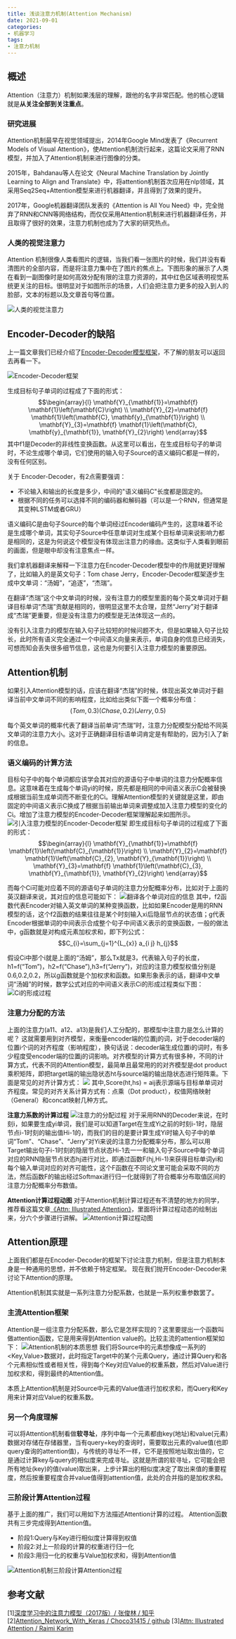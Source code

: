 ```yaml
---
title: 浅谈注意力机制(Attention Mechanism)
date: 2021-09-01
categories:
- 机器学习
tags:
- 注意力机制
---
```


## 概述
Attention（注意力）机制如果浅层的理解，跟他的名字非常匹配。他的核心逻辑就是**从关注全部到关注重点**。

### 研究进展
Attention机制最早在视觉领域提出，2014年Google Mind发表了《Recurrent Models of Visual Attention》，使Attention机制流行起来，这篇论文采用了RNN模型，并加入了Attention机制来进行图像的分类。

2015年，Bahdanau等人在论文《Neural Machine Translation by Jointly Learning to Align and Translate》中，将attention机制首次应用在nlp领域，其采用Seq2Seq+Attention模型来进行机器翻译，并且得到了效果的提升。

2017年，Google机器翻译团队发表的《Attention is All You Need》中，完全抛弃了RNN和CNN等网络结构，而仅仅采用Attention机制来进行机器翻译任务，并且取得了很好的效果，注意力机制也成为了大家的研究热点。

### 人类的视觉注意力
Attention 机制很像人类看图片的逻辑，当我们看一张图片的时候，我们并没有看清图片的全部内容，而是将注意力集中在了图片的焦点上。下图形象的展示了人类在看到一副图像时是如何高效分配有限的注意力资源的，其中红色区域表明视觉系统更关注的目标。很明显对于如图所示的场景，人们会把注意力更多的投入到人的脸部，文本的标题以及文章首句等位置。

![人类的视觉注意力](https://imzhanghao.oss-cn-qingdao.aliyuncs.com/img/20210526141037.png)

## Encoder-Decoder的缺陷
上一篇文章我们已经介绍了[Encoder-Decoder模型框架](https://imzhanghao.com/2021/08/26/encoder-decoder/)，不了解的朋友可以返回去再看一下。

![Encoder-Decoder框架](https://imzhanghao.oss-cn-qingdao.aliyuncs.com/img/20210526143504.png)

生成目标句子单词的过程成了下面的形式：
$$\begin{array}{l}
\mathbf{Y}_{\mathbf{1}}=\mathbf{f} \mathbf{1}\left(\mathbf{C}\right) \\
\mathbf{Y}_{2}=\mathbf{f} \mathbf{1}\left(\mathbf{C}, \mathbf{y}_{\mathbf{1}}\right) \\
\mathbf{Y}_{3}=\mathbf{f} \mathbf{1}\left(\mathbf{C}, \mathbf{y}_{\mathbf{1}}, \mathbf{Y}_{2}\right)
\end{array}$$
其中f1是Decoder的非线性变换函数。从这里可以看出，在生成目标句子的单词时，不论生成哪个单词，它们使用的输入句子Source的语义编码C都是一样的，没有任何区别。

关于 Encoder-Decoder，有2点需要强调：
- 不论输入和输出的长度是多少，中间的"语义编码C"长度都是固定的。
- 根据不同的任务可以选择不同的编码器和解码器（可以是一个RNN，但通常是其变种LSTM或者GRU）

语义编码C是由句子Source的每个单词经过Encoder编码产生的，这意味着不论是生成哪个单词，其实句子Source中任意单词对生成某个目标单词来说影响力都是相同的，这是为何说这个模型没有体现出注意力的缘由。这类似于人类看到眼前的画面，但是眼中却没有注意焦点一样。

我们拿机器翻译来解释一下注意力在Encoder-Decoder模型中的作用就更好理解了，比如输入的是英文句子：Tom chase Jerry，Encoder-Decoder框架逐步生成中文单词：“汤姆”，“追逐”，“杰瑞”。

在翻译“杰瑞”这个中文单词的时候，没有注意力的模型里面的每个英文单词对于翻译目标单词“杰瑞”贡献是相同的，很明显这里不太合理，显然“Jerry”对于翻译成“杰瑞”更重要，但是没有注意力的模型是无法体现这一点的。

没有引入注意力的模型在输入句子比较短的时候问题不大，但是如果输入句子比较长，此时所有语义完全通过一个中间语义向量来表示，单词自身的信息已经消失，可想而知会丢失很多细节信息，这也是为何要引入注意力模型的重要原因。

## Attention机制
如果引入Attention模型的话，应该在翻译“杰瑞”的时候，体现出英文单词对于翻译当前中文单词不同的影响程度，比如给出类似下面一个概率分布值：
$$(Tom,0.3) (Chase,0.2) (Jerry,0.5)$$

每个英文单词的概率代表了翻译当前单词“杰瑞”时，注意力分配模型分配给不同英文单词的注意力大小。这对于正确翻译目标语单词肯定是有帮助的，因为引入了新的信息。

### 语义编码的计算方法
目标句子中的每个单词都应该学会其对应的源语句子中单词的注意力分配概率信息。这意味着在生成每个单词yi的时候，原先都是相同的中间语义表示C会被替换成根据当前生成单词而不断变化的Ci。理解Attention模型的关键就是这里，即由固定的中间语义表示C换成了根据当前输出单词来调整成加入注意力模型的变化的Ci。增加了注意力模型的Encoder-Decoder框架理解起来如图所示。
![引入注意力模型的Encoder-Decoder框架](https://imzhanghao.oss-cn-qingdao.aliyuncs.com/img/20210526150157.png)
即生成目标句子单词的过程成了下面的形式：
$$\begin{array}{l}
\mathbf{Y}_{\mathbf{1}}=\mathbf{f} \mathbf{1}\left(\mathbf{C}_{\mathbf{1}}\right) \\
\mathbf{Y}_{2}=\mathbf{f} \mathbf{1}\left(\mathbf{C}_{2}, \mathbf{Y}_{\mathbf{1}}\right) \\
\mathbf{Y}_{3}=\mathbf{f} \mathbf{1}\left(\mathbf{C}_{3}, \mathbf{Y}_{\mathbf{1}}, \mathbf{Y}_{2}\right)
\end{array}$$

而每个Ci可能对应着不同的源语句子单词的注意力分配概率分布，比如对于上面的英汉翻译来说，其对应的信息可能如下：
![翻译各个单词对应的信息](https://imzhanghao.oss-cn-qingdao.aliyuncs.com/img/20210526150927.png)
其中，f2函数代表Encoder对输入英文单词的某种变换函数，比如如果Encoder是用的RNN模型的话，这个f2函数的结果往往是某个时刻输入xi后隐层节点的状态值；g代表Encoder根据单词的中间表示合成整个句子中间语义表示的变换函数，一般的做法中，g函数就是对构成元素加权求和，即下列公式：
$$C_{i}=\sum_{j=1}^{L_{x}} a_{i j} h_{j}$$

假设Ci中那个i就是上面的“汤姆”，那么Tx就是3，代表输入句子的长度，h1=f(“Tom”)，h2=f(“Chase”),h3=f(“Jerry”)，对应的注意力模型权值分别是0.6,0.2,0.2，所以g函数就是个加权求和函数。如果形象表示的话，翻译中文单词“汤姆”的时候，数学公式对应的中间语义表示Ci的形成过程类似下图：
![Ci的形成过程](https://imzhanghao.oss-cn-qingdao.aliyuncs.com/img/20210526152842.png)

### 注意力分配的方法
上面的注意力(a11、a12、a13)是我们人工分配的，那模型中注意力是怎么计算的呢？
这就需要用到对齐模型，来衡量encoder端的位置j的词，对于decoder端的位置i个词的对齐程度（影响程度），换句话说：decoder端生成位置i的词时，有多少程度受encoder端的位置j的词影响。对齐模型的计算方式有很多种，不同的计算方式，代表不同的Attention模型，最简单且最常用的的对齐模型是dot product乘积矩阵，即把target端的输出隐状态ht与source端的输出隐状态进行矩阵乘。下面是常见的对齐计算方式：
![](https://imzhanghao.oss-cn-qingdao.aliyuncs.com/img/20210526154026.png)
其中,Score(ht,hs) = aij表示源端与目标单单词对齐程度。常见的对齐关系计算方式有：点乘（Dot product），权值网络映射（General）和concat映射几种方式。

**注意力系数的计算过程**
![注意力的分配过程](https://imzhanghao.oss-cn-qingdao.aliyuncs.com/img/202109030614911.png)
对于采用RNN的Decoder来说，在时刻i，如果要生成yi单词，我们是可以知道Target在生成Yi之前的时刻i-1时，隐层节点i-1时刻的输出值Hi-1的，而我们的目的是要计算生成Yi时输入句子中的单词“Tom”、“Chase”、“Jerry”对Yi来说的注意力分配概率分布，那么可以用Target输出句子i-1时刻的隐层节点状态Hi-1去一一和输入句子Source中每个单词对应的RNN隐层节点状态hj进行对比，即通过函数F(hj,Hi-1)来获得目标单词yi和每个输入单词对应的对齐可能性，这个F函数在不同论文里可能会采取不同的方法，然后函数F的输出经过Softmax进行归一化就得到了符合概率分布取值区间的注意力分配概率分布数值。

**Attention计算过程动图**
对于Attention机制计算过程还有不清楚的地方的同学，推荐看这篇文章[《Attn: Illustrated Attention》](https://towardsdatascience.com/attn-illustrated-attention-5ec4ad276ee3#0458)，里面将计算过程动态的绘制出来，分六个步骤进行讲解。
![Attention计算过程动图](https://imzhanghao.oss-cn-qingdao.aliyuncs.com/img/202109030859123.gif)

## Attention原理
上面我们都是在Encoder-Decoder的框架下讨论注意力机制，但是注意力机制本身是一种通用的思想，并不依赖于特定框架。
现在我们抛开Encoder-Decoder来讨论下Attention的原理。

Attention机制其实就是一系列注意力分配系数，也就是一系列权重参数罢了。

### 主流Attention框架
Attention是一组注意力分配系数，那么它是怎样实现的？这里要提出一个函数叫做attention函数，它是用来得到Attention value的。比较主流的attention框架如下：
![Attention机制的本质思想](https://imzhanghao.oss-cn-qingdao.aliyuncs.com/img/202109030902038.png)
我们将Source中的元素想像成一系列的<Key,Value>数据对，此时指定Target中的某个元素Query，通过计算Query和各个元素相似性或者相关性，得到每个Key对应Value的权重系数，然后对Value进行加权求和，得到最终的Attention值。

本质上Attention机制是对Source中元素的Value值进行加权求和，而Query和Key用来计算对应Value的权重系数。

### 另一个角度理解
可以将Attention机制看做**软寻址**，序列中每一个元素都由key(地址)和value(元素)数据对存储在存储器里，当有query=key的查询时，需要取出元素的value值(也即query查询的attention值)，与传统的寻址不一样，它不是按照地址取出值的，它是通过计算key与query的相似度来完成寻址。这就是所谓的软寻址，它可能会把所有地址(key)的值(value)取出来，上步计算出的相似度决定了取出来值的重要程度，然后按重要程度合并value值得到attention值，此处的合并指的是加权求和。

### 三阶段计算Attention过程
基于上面的推广，我们可以用如下方法描述Attention计算的过程。
Attention函数共有三步完成得到Attention值。
- 阶段1:Query与Key进行相似度计算得到权值
- 阶段2:对上一阶段的计算的权重进行归一化
- 阶段3:用归一化的权重与Value加权求和，得到Attention值

![Attention机制三阶段计算Attention过程](https://imzhanghao.oss-cn-qingdao.aliyuncs.com/img/202109030903758.png)


## 参考文献
[1][深度学习中的注意力模型（2017版）/ 张俊林 / 知乎](https://zhuanlan.zhihu.com/p/37601161)
[2][Attention_Network_With_Keras / Choco31415 / github](https://github.com/Choco31415/Attention_Network_With_Keras)
[3][Attn: Illustrated Attention / Raimi Karim](https://towardsdatascience.com/attn-illustrated-attention-5ec4ad276ee3)
